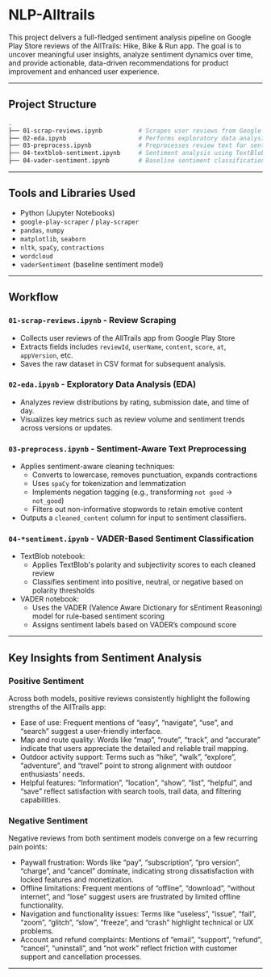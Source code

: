 # NLP-Alltrails

This project delivers a full-fledged sentiment analysis pipeline on Google Play Store reviews of the AllTrails: Hike, Bike & Run app. The goal is to uncover meaningful user insights, analyze sentiment dynamics over time, and provide actionable, data-driven recommendations for product improvement and enhanced user experience.

---

## Project Structure

```bash
.
├── 01-scrap-reviews.ipynb          # Scrapes user reviews from Google Play
├── 02-eda.ipynb                    # Performs exploratory data analysis
├── 03-preprocess.ipynb             # Preprocesses review text for sentiment modeling
├── 04-textblob-sentiment.ipynb     # Sentiment analysis using TextBlob
├── 04-vader-sentiment.ipynb        # Baseline sentiment classification using VADER
```

---
## Tools and Libraries Used

- Python (Jupyter Notebooks)  
- `google-play-scraper` / `play-scraper`  
- `pandas`, `numpy`  
- `matplotlib`, `seaborn`  
- `nltk`, `spaCy`, `contractions`  
- `wordcloud`  
- `vaderSentiment` (baseline sentiment model)  
---

## Workflow

### `01-scrap-reviews.ipynb` - Review Scraping
- Collects user reviews of the AllTrails app from Google Play Store
- Extracts fields includes `reviewId`, `userName`, `content`, `score`, `at`, `appVersion`, etc.  
- Saves the raw dataset in CSV format for subsequent analysis.

### `02-eda.ipynb` - Exploratory Data Analysis (EDA)
- Analyzes review distributions by rating, submission date, and time of day. 
- Visualizes key metrics such as review volume and sentiment trends across versions or updates. 

### `03-preprocess.ipynb` - Sentiment-Aware Text Preprocessing
- Applies sentiment-aware cleaning techniques:
  - Converts to lowercase, removes punctuation, expands contractions
  - Uses `spaCy` for tokenization and lemmatization 
  - Implements negation tagging (e.g., transforming `not good` → `not_good`) 
  - Filters out non-informative stopwords to retain emotive content
- Outputs a `cleaned_content` column for input to sentiment classifiers.

### `04-*sentiment.ipynb` - VADER-Based Sentiment Classification
- TextBlob notebook:
  - Applies TextBlob's polarity and subjectivity scores to each cleaned review
  - Classifies sentiment into positive, neutral, or negative based on polarity thresholds
- VADER notebook:
  - Uses the VADER (Valence Aware Dictionary for sEntiment Reasoning) model for rule-based sentiment scoring
  - Assigns sentiment labels based on VADER’s compound score
---

## Key Insights from Sentiment Analysis

### Positive Sentiment
Across both models, positive reviews consistently highlight the following strengths of the AllTrails app:
- Ease of use: Frequent mentions of “easy”, “navigate”, “use”, and “search” suggest a user-friendly interface.
- Map and route quality: Words like “map”, “route”, “track”, and “accurate” indicate that users appreciate the detailed and reliable trail mapping.
- Outdoor activity support: Terms such as “hike”, “walk”, “explore”, “adventure”, and “travel” point to strong alignment with outdoor enthusiasts’ needs.
- Helpful features: “Information”, “location”, “show”, “list”, “helpful”, and “save” reflect satisfaction with search tools, trail data, and filtering capabilities.

### Negative Sentiment
Negative reviews from both sentiment models converge on a few recurring pain points:
- Paywall frustration: Words like “pay”, “subscription”, “pro version”, “charge”, and “cancel” dominate, indicating strong dissatisfaction with locked features and monetization.
- Offline limitations: Frequent mentions of “offline”, “download”, “without internet”, and “lose” suggest users are frustrated by limited offline functionality.
- Navigation and functionality issues: Terms like “useless”, “issue”, “fail”, “zoom”, “glitch”, “slow”, “freeze”, and “crash” highlight technical or UX problems.
- Account and refund complaints: Mentions of “email”, “support”, “refund”, “cancel”, “uninstall”, and “not work” reflect friction with customer support and cancellation processes.

---

